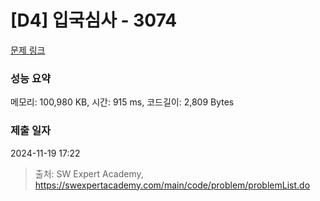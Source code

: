 # [D4] 입국심사 - 3074 

[문제 링크](https://swexpertacademy.com/main/code/problem/problemDetail.do?contestProbId=AV_XEokaAEcDFAX7) 

### 성능 요약

메모리: 100,980 KB, 시간: 915 ms, 코드길이: 2,809 Bytes

### 제출 일자

2024-11-19 17:22



> 출처: SW Expert Academy, https://swexpertacademy.com/main/code/problem/problemList.do
